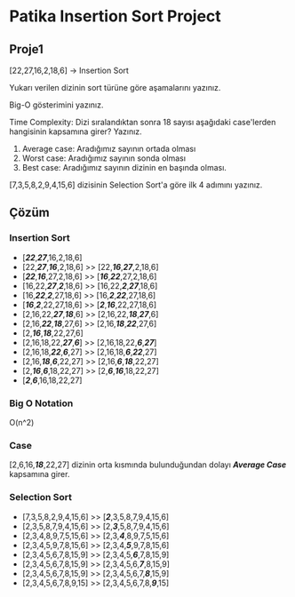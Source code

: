 # Patika Insertion Sort Project
## Proje1
[22,27,16,2,18,6] -> Insertion Sort

Yukarı verilen dizinin sort türüne göre aşamalarını yazınız.

Big-O gösterimini yazınız.

Time Complexity: Dizi sıralandıktan sonra 18 sayısı aşağıdaki case'lerden hangisinin kapsamına girer? Yazınız.

  1. Average case: Aradığımız sayının ortada olması
  2. Worst case: Aradığımız sayının sonda olması
  3. Best case: Aradığımız sayının dizinin en başında olması.

[7,3,5,8,2,9,4,15,6] dizisinin Selection Sort'a göre ilk 4 adımını yazınız.

## Çözüm
### Insertion Sort
* [***22***,***27***,16,2,18,6]
* [22,***27***,***16***,2,18,6] >> [22,***16***,***27***,2,18,6]
* [***22***,***16***,27,2,18,6] >> [***16***,***22***,27,2,18,6]
* [16,22,***27***,***2***,18,6] >> [16,22,***2***,***27***,18,6]
* [16,***22***,***2***,27,18,6] >> [16,***2***,***22***,27,18,6]
* [***16***,***2***,22,27,18,6] >> [***2***,***16***,22,27,18,6]
* [2,16,22,***27***,***18***,6] >> [2,16,22,***18***,***27***,6]
* [2,16,***22***,***18***,27,6] >> [2,16,***18***,***22***,27,6]
* [2,***16***,***18***,22,27,6]
* [2,16,18,22,***27***,***6***] >> [2,16,18,22,***6***,***27***]
* [2,16,18,***22***,***6***,27] >> [2,16,18,***6***,***22***,27]
* [2,16,***18***,***6***,22,27] >> [2,16,***6***,***18***,22,27]
* [2,***16***,***6***,18,22,27] >> [2,***6***,***16***,18,22,27]
* [***2***,***6***,16,18,22,27]

### Big O Notation
O(n^2)

### Case
[2,6,16,***18***,22,27] dizinin orta kısmında bulunduğundan dolayı ***Average Case*** kapsamına girer.

### Selection Sort
* [7,3,5,8,2,9,4,15,6] >> [***2***,3,5,8,7,9,4,15,6]
* [2,3,5,8,7,9,4,15,6] >> [2,***3***,5,8,7,9,4,15,6]
* [2,3,4,8,9,7,5,15,6] >> [2,3,***4***,8,9,7,5,15,6]
* [2,3,4,5,9,7,8,15,6] >> [2,3,4,***5***,9,7,8,15,6]
* [2,3,4,5,6,7,8,15,9] >> [2,3,4,5,***6***,7,8,15,9]
* [2,3,4,5,6,7,8,15,9] >> [2,3,4,5,6,***7***,8,15,9]
* [2,3,4,5,6,7,8,15,9] >> [2,3,4,5,6,7,***8***,15,9]
* [2,3,4,5,6,7,8,9,15] >> [2,3,4,5,6,7,8,***9***,15]
